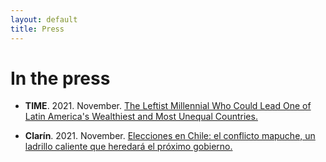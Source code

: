 ```yaml
---
layout: default
title: Press
---
```


<h1>In the press</h1>


- **TIME**. 2021. November. [The Leftist Millennial Who Could Lead One of Latin America's Wealthiest and Most Unequal Countries.](https://time.com/6121561/gabriel-boric-chile-election/)

- **Clarín**. 2021. November. [Elecciones en Chile: el conflicto mapuche, un ladrillo caliente que heredará el próximo gobierno.](https://www.clarin.com/mundo/elecciones-chile-conflicto-mapuche-ladrillo-caliente-heredara-proximo-gobierno_0_9x39shIPf.html)
